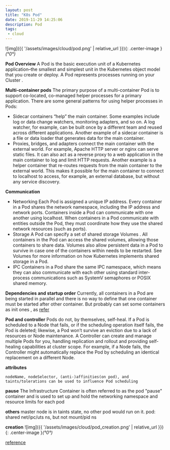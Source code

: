 ```yaml
---
layout: post
title: "K8s Pod"
date: 2019-11-29 14:25:06
description: Pod
tags:
 - cloud
---
```


![img]({{ '/assets/images/cloud/pod.png' | relative_url }}){: .center-image }*(°0°)*

**Pod Overview**
A Pod is the basic execution unit of a Kubernetes application–the smallest and simplest unit in the Kubernetes object model that you create or deploy. A Pod represents processes running on your Cluster .

**Multi-container pods**
The primary purpose of a multi-container Pod is to support co-located, co-managed helper processes for a primary application. There are some general patterns for using helper processes in Pods:

- Sidecar 
containers “help” the main container. Some examples include log or data change watchers, monitoring adapters, and so on. A log watcher, for example, can be built once by a different team and reused across different applications. Another example of a sidecar container is a file or data loader that generates data for the main container.
- Proxies, bridges, and adapters 
connect the main container with the external world. For example, Apache HTTP server or nginx can serve static files. It can also act as a reverse proxy to a web application in the main container to log and limit HTTP requests. Another example is a helper container that re-routes requests from the main container to the external world. This makes it possible for the main container to connect to localhost to access, for example, an external database, but without any service discovery.

**Communication**
- Networking
Each Pod is assigned a unique IP address. Every container in a Pod shares the network namespace, including the IP address and network ports. Containers inside a Pod can communicate with one another using localhost. When containers in a Pod communicate with entities outside the Pod, they must coordinate how they use the shared network resources (such as ports).
- Storage
A Pod can specify a set of shared storage Volumes . All containers in the Pod can access the shared volumes, allowing those containers to share data. Volumes also allow persistent data in a Pod to survive in case one of the containers within needs to be restarted. See Volumes for more information on how Kubernetes implements shared storage in a Pod.
- IPC
Containers in a Pod share the same IPC namespace, which means they can also communicate with each other using standard inter-process communications such as SystemV semaphores or POSIX shared memory.

**Dependencies and startup order**
Currently, all containers in a Pod are being started in parallel and there is no way to define that one container must be started after other container. 
But probably can set some containers as init ones , as [refer](https://kubernetes.io/docs/concepts/workloads/pods/init-containers/#understanding-init-containers)

**Pod and controller**
Pods do not, by themselves, self-heal. If a Pod is scheduled to a Node that fails, or if the scheduling operation itself fails, the Pod is deleted; likewise, a Pod won’t survive an eviction due to a lack of resources or Node maintenance.
A Controller can create and manage multiple Pods for you, handling replication and rollout and providing self-healing capabilities at cluster scope. For example, if a Node fails, the Controller might automatically replace the Pod by scheduling an identical replacement on a different Node.

**attributes**
```
nodeName, nodeSelector, (anti-)affinities(on pod), and taints/tolerations can be used to influence Pod scheduling
```

**pause**
The Infrastructure Container is often referred to as the pod "pause" container and is used to set up and hold the networking namespace and resource limits for each pod

**others**
master node is in taints state, no other pod would run on it.
pod: shared net/ipc/uts ns, but not mount/pid ns


**creation**
![img]({{ '/assets/images/cloud/pod_creation.png' | relative_url }}){: .center-image }*(°0°)*


[reference](https://www.mirantis.com/blog/multi-container-pods-and-container-communication-in-kubernetes/)
